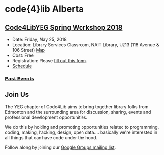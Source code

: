 # code{4}lib Alberta

## [Code4LibYEG Spring Workshop 2018](events/spring2018.html)

* Date: Friday, May 25, 2018
* Location: Library Services Classroom, NAIT Library, U213 (118 Avenue & 106 Street) [Map](http://www.nait.ca/97571.htm)
* Cost: Free
* Registration: Please [fill out this form](https://goo.gl/forms/rhuVy2qQklUmaAB93).
* [Schedule](events/spring2018.html)

### [Past Events](events/index.html)

## Join Us

The YEG chapter of Code4Lib aims to bring together library folks from Edmonton and the surrounding area for discussion, sharing, events and professional development opportunities.

We do this by holding and promoting opportunities related to programming, coding, making, hacking, design, open data.... basically we're interested in all things that can have code under the hood.

Follow along by joining our [Google Groups mailing list](https://groups.google.com/forum/?hl=en#!forum/code4lib-edmontonCode4lib).
